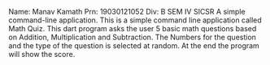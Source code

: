 Name: Manav Kamath
Prn: 19030121052
Div: B
SEM IV SICSR
A simple command-line application.
This is a simple command line application called Math Quiz. 
This dart program asks the user 5 basic math questions based on Addition, Multiplication and Subtraction. 
The Numbers for the question and the type of the question is selected at random. 
At the end the program will show the score.